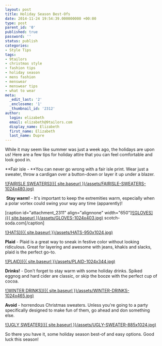 ```yaml
---
layout: post
title: Holiday Season Best-Ofs
date: 2014-11-24 19:54:39.000000000 +00:00
type: post
parent_id: '0'
published: true
password: ''
status: publish
categories:
- Style Tips
tags:
- 9tailors
- christmas style
- fashion tips
- holiday season
- mens fashion
- menswear
- menswear tips
- what to wear
meta:
  _edit_last: '2'
  _encloseme: '1'
  _thumbnail_id: '2312'
author:
  login: elizabeth
  email: elizabeth@9tailors.com
  display_name: Elizabeth
  first_name: Elizabeth
  last_name: Dupre
---
```

While it may seem like summer was just a week ago, the holidays are upon us! Here are a few tips for holiday attire that you can feel comfortable and look good in.

**Fair isle - **You can never go wrong with a fair isle print. Wear just a sweater, throw a cardigan over a button-down or layer it up under a blazer.

[![FAIRISLE SWEATERS]({{ site.baseurl }}/assets/FAIRISLE-SWEATERS-1024x480.jpg)](http://blog.9tailors.com/uploads/FAIRISLE-SWEATERS.jpg)

 **Stay warm!** \- It's important to keep the extremities warm, especially when a polar vortex could swing your way any time (apparently)!

\[caption id="attachment_2311" align="alignnone" width="650"\][![GLOVES]({{ site.baseurl }}/assets/GLOVES-1024x403.jpg)](http://blog.9tailors.com/uploads/GLOVES.jpg) scotch-soda.com\[/caption\]

[![HATS]({{ site.baseurl }}/assets/HATS-950x1024.jpg)](http://blog.9tailors.com/uploads/HATS.jpg)

**Plaid** \- Plaid is a great way to sneak in festive color without looking ridiculous. Great for layering and awesome with jeans, khakis and slacks, plaid is the perfect go-to.

[![PLAID]({{ site.baseurl }}/assets/PLAID-1024x344.jpg)](http://blog.9tailors.com/uploads/PLAID.jpg)

**Drinks!** \- Don't forget to stay warm with some holiday drinks. Spiked eggnog and hard cider are classic, or skip the booze with the perfect cup of cocoa.

[![WINTER DRINKS]({{ site.baseurl }}/assets/WINTER-DRINKS-1024x465.jpg)](http://blog.9tailors.com/uploads/WINTER-DRINKS.jpg)

**Avoid** \- horrendous Christmas sweaters. Unless you're going to a party specifically designed to make fun of them, go ahead and don something else.

[![UGLY SWEATER]({{ site.baseurl }}/assets/UGLY-SWEATER-885x1024.jpg)](http://blog.9tailors.com/uploads/UGLY-SWEATER.jpg)

So there you have it, some holiday season best-of and easy options. Good luck this season!